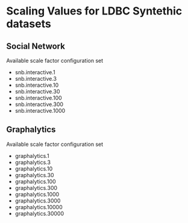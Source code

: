 # Scaling Values for LDBC Syntethic datasets

## Social Network
Available scale factor configuration set
* snb.interactive.1
* snb.interactive.3
* snb.interactive.10
* snb.interactive.30
* snb.interactive.100
* snb.interactive.300
* snb.interactive.1000

## Graphalytics
Available scale factor configuration set
* graphalytics.1
* graphalytics.3
* graphalytics.10
* graphalytics.30
* graphalytics.100
* graphalytics.300
* graphalytics.1000
* graphalytics.3000
* graphalytics.10000
* graphalytics.30000

